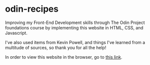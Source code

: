 # odin-recipes

Improving my Front-End Development skills through The Odin Project foundations course by implementing this website in HTML, CSS, and Javascript.

I've also used items from Kevin Powell, and things I've learned from a multitude of
sources, so thank you for all the help!

In order to view this website in the browser, go to [this link](https://shahzeb-jadoon.github.io/odin-recipes/).

